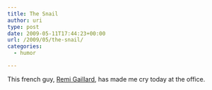 ```yaml
---
title: The Snail
author: uri
type: post
date: 2009-05-11T17:44:23+00:00
url: /2009/05/the-snail/
categories:
  - humor

---
```

This french guy, [Remi Gaillard][1], has made me cry today at the office.

<p style="text-align: center;">
</p>

 [1]: https://www.youtube.com/user/nqtv